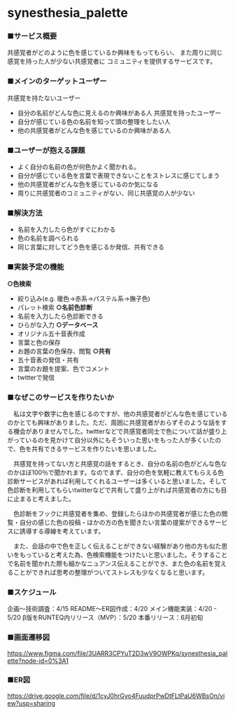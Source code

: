 # synesthesia_palette
### **■サービス概要**
共感覚者がどのように色を感じているか興味をもってもらい、
また周りに同じ感覚を持った人が少ない共感覚者に
コミュニティを提供するサービスです。
### **■メインのターゲットユーザー**
共感覚を持たないユーザー
- 自分の名前がどんな色に見えるのか興味がある人
共感覚を持ったユーザー
- 自分が感じている色の名前を知って頭の整理をしたい人
- 他の共感覚者がどんな色を感じているのか興味がある人
### **■ユーザーが抱える課題**
- よく自分の名前の色が何色かよく聞かれる。
- 自分が感じている色を言葉で表現できないことをストレスに感じてしまう
- 他の共感覚者がどんな色を感じているのか気になる
- 周りに共感覚者のコミュニティがない、同じ共感覚の人が少ない
### **■解決方法**
- 名前を入力したら色がすぐにわかる
- 色の名前を調べられる
- 同じ言葉に対してどう色を感じるか発信、共有できる
### **■実装予定の機能**
**○色検索**
- 絞り込み(e.g. 暖色→赤系→パステル系→撫子色)
- パレット検索
**○名前色診断**
- 名前を入力したら色診断できる
- ひらがな入力
**○データベース**
- オリジナル五十音表作成
- 言葉と色の保存
- お題の言葉の色保存、閲覧
**○共有**
- 五十音表の発信・共有
- 言葉のお題を提案、色でコメント
- twitterで発信

### **■なぜこのサービスを作りたいか**

　私は文字や数字に色を感じるのですが、他の共感覚者がどんな色を感じているのかとても興味がありました。ただ、周囲に共感覚者がおらずそのような話をする機会がありませんでした。twitterなどで共感覚者同士で色について話が盛り上がっているのを見かけて自分以外にもそういった思いをもった人が多くいたので、色を共有できるサービスを作りたいを思いました。

　共感覚を持ってない方と共感覚の話をするとき、自分の名前の色がどんな色なのかほぼ100％で聞かれます。なのでまず、自分の色を気軽に教えてもらえる色診断サービスがあれば利用してくれるユーザーは多くいると思いました。そして色診断を利用してもらいtwitterなどで共有して盛り上がれば共感覚者の方にも目に止まると考えました。

　色診断をフックに共感覚者を集め、登録したらほかの共感覚者が感じた色の閲覧・自分の感じた色の投稿・ほかの方の色を聞きたい言葉の提案ができるサービスに誘導する導線を考えています。

　また、会話の中で色を正しく伝えることができない経験があり他の方も似た思いをもっていると考えた為、色検索機能をつけたいと思いました。そうすることで名前を聞かれた際も細かなニュアンス伝えることができ、また色の名前を覚えることができれば思考の整理がついてストレスも少なくなると思います。

### **■スケジュール**

企画〜技術調査：4/15
README〜ER図作成：4/20
メイン機能実装：4/20 - 5/20
β版をRUNTEQ内リリース（MVP）：5/20
本番リリース：6月初旬
### **■画面遷移図**

https://www.figma.com/file/3UARR3CPYuT2D3wV9OWPKq/synesthesia_palette?node-id=0%3A1

### **■ER図**

https://drive.google.com/file/d/1cyJ0hrGyo4FuudprPwDtFLtPaU6WBsOn/view?usp=sharing
